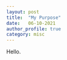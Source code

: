 ```yaml
---
layout: post
title:  "My Purpose"
date:   06-10-2021
author_profile: true
category: misc
---
```


Hello.